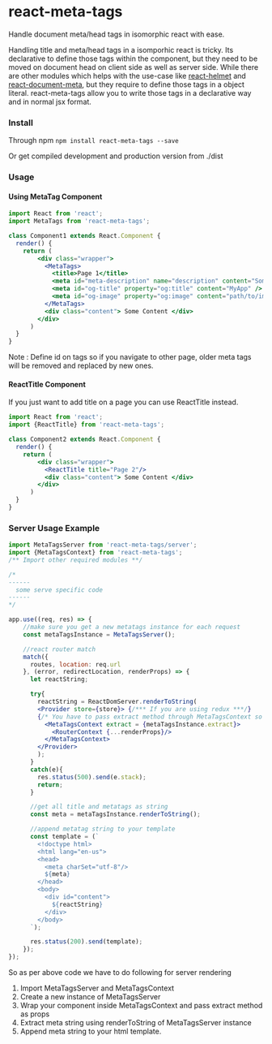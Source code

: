 # react-meta-tags
Handle document meta/head tags in isomorphic react with ease.

Handling title and meta/head tags in a isomporhic react is tricky. Its declarative to define those tags within the component, but they need to be moved on document head on client side as well as server side. While there are other modules which helps with the use-case like <a href="https://github.com/nfl/react-helmet" target="_blank">react-helmet</a> and  <a href="https://github.com/kodyl/react-document-meta" target="_blank">react-document-meta</a>, but they require to define those tags in a object literal. react-meta-tags allow you to write those tags in a declarative way and in normal jsx format.

### Install
Through npm
`npm install react-meta-tags --save`

Or get compiled development and production version from ./dist

### Usage

#### Using MetaTag Component

```jsx
import React from 'react';
import MetaTags from 'react-meta-tags';

class Component1 extends React.Component {
  render() {
    return (
        <div class="wrapper">
          <MetaTags>
            <title>Page 1</title>
            <meta id="meta-description" name="description" content="Some description." />
            <meta id="og-title" property="og:title" content="MyApp" />
            <meta id="og-image" property="og:image" content="path/to/image.jpg" />
          </MetaTags>
          <div class="content"> Some Content </div>
        </div>
      )
  }
}
```
Note : Define id on tags so if you navigate to other page, older meta tags will be removed and replaced by new ones.


#### ReactTitle Component
If you just want to add title on a page you can use ReactTitle instead.
```jsx
import React from 'react';
import {ReactTitle} from 'react-meta-tags';

class Component2 extends React.Component {
  render() {
    return (
        <div class="wrapper">
          <ReactTitle title="Page 2"/>
          <div class="content"> Some Content </div>
        </div>
      )
  }
}
```

### Server Usage Example

```jsx
import MetaTagsServer from 'react-meta-tags/server';
import {MetaTagsContext} from 'react-meta-tags';
/** Import other required modules **/

/*
------
  some serve specific code
------
*/

app.use((req, res) => {
    //make sure you get a new metatags instance for each request
    const metaTagsInstance = MetaTagsServer();

    //react router match
    match({
      routes, location: req.url
    }, (error, redirectLocation, renderProps) => {
      let reactString;

      try{
        reactString = ReactDomServer.renderToString(
        <Provider store={store}> {/*** If you are using redux ***/}
        {/* You have to pass extract method through MetaTagsContext so it can catch meta tags */}
          <MetaTagsContext extract = {metaTagsInstance.extract}>
            <RouterContext {...renderProps}/>
          </MetaTagsContext>
        </Provider>
        );
      }
      catch(e){
        res.status(500).send(e.stack);
        return;
      }

      //get all title and metatags as string
      const meta = metaTagsInstance.renderToString();

      //append metatag string to your template
      const template = (`
        <!doctype html>
        <html lang="en-us">
        <head>
          <meta charSet="utf-8"/>
          ${meta}
        </head>
        <body>
          <div id="content">
            ${reactString}
          </div>
        </body>  
      `);

      res.status(200).send(template);
    });
});
```

So as per above code we have to do following for server rendering

1. Import MetaTagsServer and MetaTagsContext
2. Create a new instance of MetaTagsServer
3. Wrap your component inside MetaTagsContext and pass extract method as props
4. Extract meta string using renderToString of MetaTagsServer instance
5. Append meta string to your html template.
